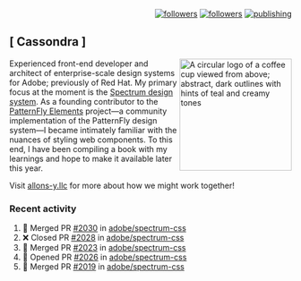 <p align="right"><a rel="me" href="https://front-end.social/@castastrophe">
    <img alt="followers" title="Follow me on Mastodon" src="https://img.shields.io/mastodon/follow/109297102751309835?domain=https%3A%2F%2Ffront-end.social&label=Follow&logo=mastodon&logoColor=white&style=for-the-badge&labelColor=008080&color=006969"/></a>
  <a href="https://codepen.io/castastrophe/">
    <img alt="followers" title="Follow me on CodePen" src="https://img.shields.io/badge/16-1?color=640464&labelColor=7c007c&style=for-the-badge&logo=codepen&label=Follow"/></a>
<a href="https://castastrophe.medium.com/">
    <img alt="publishing" title="View articles on Medium" src="https://img.shields.io/badge/107-1?color=666&labelColor=444&label=subscribe&logo=medium&logoColor=white&style=for-the-badge"/></a>
</p>

## [&nbsp;Cassondra&nbsp;]

<img align="right" src="https://github-production-user-asset-6210df.s3.amazonaws.com/1840295/253016758-ba468774-1cd3-42c2-8f43-947b5eeb5edf.png" height="200" alt="A circular logo of a coffee cup viewed from above; abstract, dark outlines with hints of teal and creamy tones">

Experienced front-end developer and architect of enterprise-scale design systems for Adobe; previously of Red Hat. My primary focus at the moment is the [Spectrum design system](https://github.com/adobe/spectrum-css). As a founding contributor to the [PatternFly&nbsp;Elements](https://github.com/patternfly/patternfly-elements) project&mdash;a community implementation of the PatternFly design system&mdash;I became intimately familiar with the nuances of styling web components. To this end, I have been compiling a book with my learnings and hope to make it available later this year.

Visit [allons-y.llc](http://allons-y.llc/) for more about how we might work together!

### Recent activity

<!--START_SECTION:activity-->
1. 🎉 Merged PR [#2030](https://github.com/adobe/spectrum-css/pull/2030) in [adobe/spectrum-css](https://github.com/adobe/spectrum-css)
2. ❌ Closed PR [#2028](https://github.com/adobe/spectrum-css/pull/2028) in [adobe/spectrum-css](https://github.com/adobe/spectrum-css)
3. 🎉 Merged PR [#2023](https://github.com/adobe/spectrum-css/pull/2023) in [adobe/spectrum-css](https://github.com/adobe/spectrum-css)
4. 💪 Opened PR [#2026](https://github.com/adobe/spectrum-css/pull/2026) in [adobe/spectrum-css](https://github.com/adobe/spectrum-css)
5. 🎉 Merged PR [#2019](https://github.com/adobe/spectrum-css/pull/2019) in [adobe/spectrum-css](https://github.com/adobe/spectrum-css)
<!--END_SECTION:activity-->
